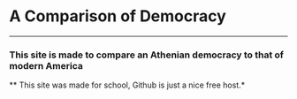 # A Comparison of Democracy
***
### This site is made to compare an Athenian democracy to that of modern America

 ** This site was made for school, Github is just a nice free host.*